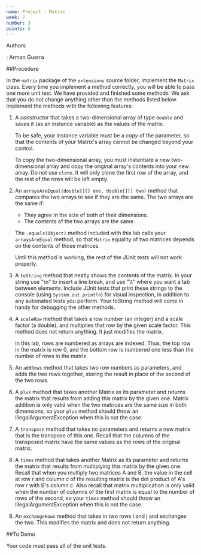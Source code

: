 ```yaml
---
name: Project - Matrix
week: 7
number: 3
points: 5
---
```


Authors

: Arman Guerra

##Procedure

In the `matrix` package of the `extensions` source folder, implement the `Matrix` class. Every time you implement a method correctly, you will be able to pass one more unit test. We have provided and finished some methods. We ask that you do not change anything other than the methods listed below. Implement the methods with the following features:

1. A *constructor* that takes a two-dimensional array of type `double` and saves it (as an instance variable) as the values of the matrix.

	To be safe, your instance variable must be a *copy* of the parameter, so that the contents of your Matrix\'s array cannot be changed beyond your control. 

	To copy the two-dimensional array, you must instantiate a new two-dimensional array and copy the original array\'s contents into your new array. Do not use `clone`. It will only clone the first row of the array, and the rest of the rows will be left empty.

2. An `arraysAreEqual(double[][] one, double[][] two)` method that compares the two arrays to see if they are the same.  The two arrays are the same if:

	* They agree in the size of both of their dimensions.
	* The contents of the two arrays are the same.

	The `.equals(Object)` method included with this lab calls your `arraysAreEqual` method, so that `Matrix` equality of two matrices depends on the contents of those matrices.

	Until this method is working, the rest of the JUnit tests will not work properly.

3. A `toString` method that neatly shows the contents of the matrix. In your string use \"\n\" to insert a line break, and use \"\t\" where you want a tab between elements. Include JUnit tests that print these strings to the console (using `System.out.println`) for visual inspection, in addition to any automated tests you perform. Your toString method will come in handy for debugging the other methods.

4. A `scaleRow` method that takes a row number (an integer) and a scale factor (a double), and multiplies that row by the given scale factor.  This method does not return anything.  It just modifies the matrix.

	In this lab, rows are numbered as arrays are indexed.  Thus, the top row in the matrix is row 0, and the bottom row is numbered one less than the number of rows in the matrix.


5. An `addRows` method that takes two row numbers as parameters, and adds the two rows together, storing the result in place of the second of the two rows.

6. A `plus` method that takes another Matrix as its parameter and returns the matrix that results from adding this matrix by the given one. Matrix addition is only valid when the two matrices are the same size in both dimensions, so your `plus` method should throw an IllegalArgumentException when this is not the case.

7. A `transpose` method that takes no parameters and returns a new matrix that is the transpose of this one.  Recall that the columns of the transposed matrix have the same values as the rows of the original matrix.

8. A `times` method that takes another Matrix as its parameter and returns the matrix that results from multiplying this matrix by the given one. Recall that when you multiply two matrices A and B, the value in the cell at row *r* and column *c* of the resulting matrix is the dot product of A\'s row *r* with B\'s column *c*. Also recall that matrix multiplication is only valid when the number
of columns of the first matrix is equal to the number of rows of the second, so your `times` method should throw an IllegalArgumentException when this is not the case.

9. An `exchangeRows` method that takes in two rows i and j and exchanges the two. This modifies the matrix and does not return anything.



##To Demo

Your code must pass all of the unit tests.